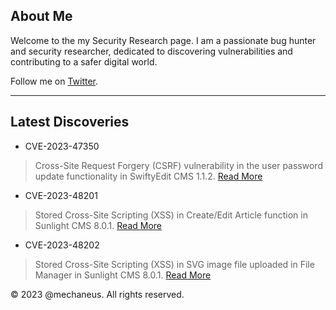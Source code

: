 ## About Me

Welcome to the my Security Research page. I am a passionate bug hunter and security researcher, dedicated to discovering vulnerabilities and contributing to a safer digital world.

Follow me on [Twitter](https://twitter.com/mechaneus).

---

## Latest Discoveries

- CVE-2023-47350
> Cross-Site Request Forgery (CSRF) vulnerability in the user password update functionality in SwiftyEdit CMS 1.1.2.
> [Read More](CVE-2023-47350.md)

- CVE-2023-48201
> Stored Cross-Site Scripting (XSS) in Create/Edit Article function in Sunlight CMS 8.0.1.
> [Read More](CVE-2023-48201.md)

- CVE-2023-48202
> Stored Cross-Site Scripting (XSS) in SVG image file uploaded in File Manager in Sunlight CMS 8.0.1.
> [Read More](CVE-2023-48202.md)

&copy; 2023 @mechaneus. All rights reserved.
